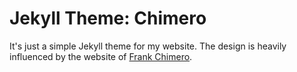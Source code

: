 # Jekyll Theme: Chimero

It's just a simple Jekyll theme for my website. The design is heavily influenced by the website of [Frank Chimero](http://franckchimero.com).
